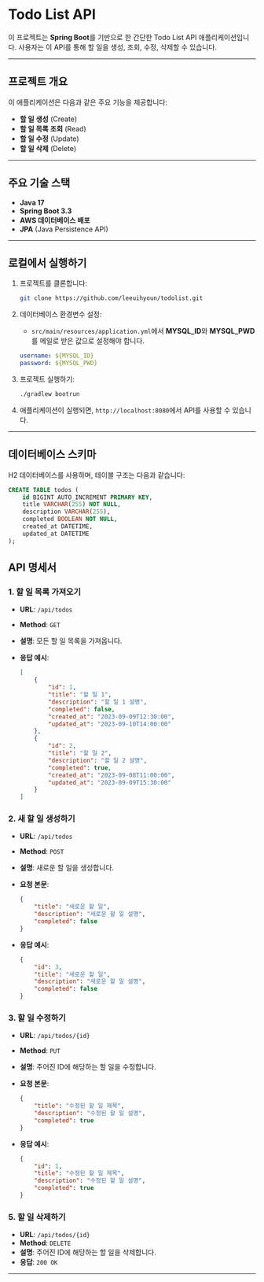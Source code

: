 # Todo List API

이 프로젝트는 **Spring Boot**를 기반으로 한 간단한 Todo List API 애플리케이션입니다. 사용자는 이 API를 통해 할 일을 생성, 조회, 수정, 삭제할 수 있습니다.

---

## 프로젝트 개요

이 애플리케이션은 다음과 같은 주요 기능을 제공합니다:
- **할 일 생성** (Create)
- **할 일 목록 조회** (Read)
- **할 일 수정** (Update)
- **할 일 삭제** (Delete)

---

## 주요 기술 스택

- **Java 17**
- **Spring Boot 3.3**
- **AWS 데이터베이스 배포**
- **JPA** (Java Persistence API)

---

## 로컬에서 실행하기

1. 프로젝트를 클론합니다:

    ```bash
    git clone https://github.com/leeuihyoun/todolist.git
    ```
   
2. 데이터베이스 환경변수 설정:
    - `src/main/resources/application.yml`에서 **MYSQL_ID**와 **MYSQL_PWD**를 메일로 받은 값으로 설정해야 합니다.
    
    ```yaml
    username: ${MYSQL_ID}
    password: ${MYSQL_PWD}
    ```

3. 프로젝트 실행하기:
    
    ```bash
    ./gradlew bootrun
    ```

4. 애플리케이션이 실행되면, `http://localhost:8080`에서 API를 사용할 수 있습니다.

---

## 데이터베이스 스키마

H2 데이터베이스를 사용하며, 테이블 구조는 다음과 같습니다:

```sql
CREATE TABLE todos (
    id BIGINT AUTO_INCREMENT PRIMARY KEY,
    title VARCHAR(255) NOT NULL,
    description VARCHAR(255),
    completed BOOLEAN NOT NULL,
    created_at DATETIME,
    updated_at DATETIME
);
```

## API 명세서

### 1. **할 일 목록 가져오기**

- **URL**: `/api/todos`
- **Method**: `GET`
- **설명**: 모든 할 일 목록을 가져옵니다.
- **응답 예시**:

    ```json
    [
        {
            "id": 1,
            "title": "할 일 1",
            "description": "할 일 1 설명",
            "completed": false,
            "created_at": "2023-09-09T12:30:00",
            "updated_at": "2023-09-10T14:00:00"
        },
        {
            "id": 2,
            "title": "할 일 2",
            "description": "할 일 2 설명",
            "completed": true,
            "created_at": "2023-09-08T11:00:00",
            "updated_at": "2023-09-09T15:30:00"
        }
    ]
    ```


### 2. **새 할 일 생성하기**

- **URL**: `/api/todos`
- **Method**: `POST`
- **설명**: 새로운 할 일을 생성합니다.
- **요청 본문**:

    ```json
    {
        "title": "새로운 할 일",
        "description": "새로운 할 일 설명",
        "completed": false
    }
    ```

- **응답 예시**:

    ```json
    {
        "id": 3,
        "title": "새로운 할 일",
        "description": "새로운 할 일 설명",
        "completed": false
    }
    ```

### 3. **할 일 수정하기**

- **URL**: `/api/todos/{id}`
- **Method**: `PUT`
- **설명**: 주어진 ID에 해당하는 할 일을 수정합니다.
- **요청 본문**:

    ```json
    {
        "title": "수정된 할 일 제목",
        "description": "수정된 할 일 설명",
        "completed": true
    }
    ```

- **응답 예시**:

    ```json
    {
        "id": 1,
        "title": "수정된 할 일 제목",
        "description": "수정된 할 일 설명",
        "completed": true
    }
    ```

### 5. **할 일 삭제하기**

- **URL**: `/api/todos/{id}`
- **Method**: `DELETE`
- **설명**: 주어진 ID에 해당하는 할 일을 삭제합니다.
- **응답**: `200 OK`

---


